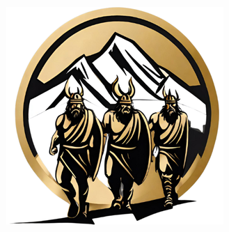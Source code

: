 ![alt text](https://github.com/Pjoter1991/SonsofRagnarok/blob/main/assets/Sons_of_Ragnarok.png "Sons of Ragnarok")
